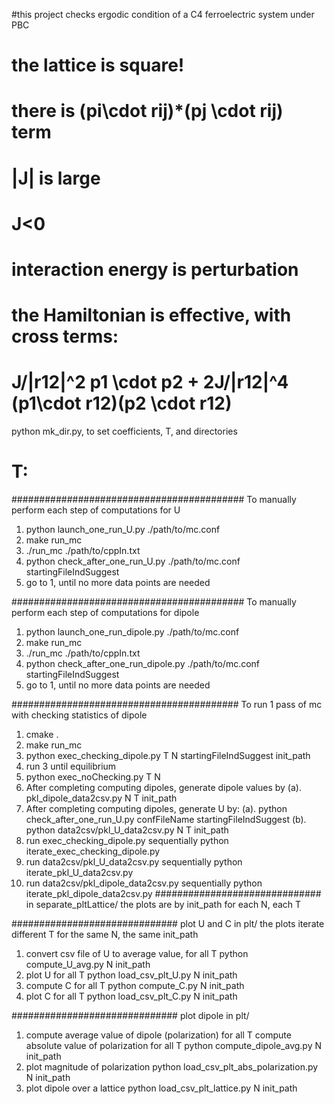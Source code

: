 #this project checks ergodic condition of a C4 ferroelectric system under PBC
# the lattice is square!
# there is  (pi\cdot rij)*(pj \cdot rij) term
# |J| is large
# J<0
# interaction energy is perturbation
# the Hamiltonian is effective, with cross terms:
# J/|r12|^2 p1 \cdot p2 + 2J/|r12|^4 (p1\cdot r12)(p2 \cdot r12)
python mk_dir.py, to set coefficients, T, and directories

# T: 
##########################################
To manually perform each step of computations for U
1. python launch_one_run_U.py ./path/to/mc.conf
2. make run_mc
3. ./run_mc ./path/to/cppIn.txt
4. python check_after_one_run_U.py ./path/to/mc.conf  startingFileIndSuggest
5. go to 1, until no more data points are needed

##########################################
To manually perform each step of computations for dipole
1. python launch_one_run_dipole.py ./path/to/mc.conf
2. make run_mc
3. ./run_mc ./path/to/cppIn.txt
4. python check_after_one_run_dipole.py ./path/to/mc.conf  startingFileIndSuggest
5. go to 1, until no more data points are needed

#########################################
To run 1 pass of mc with checking statistics of dipole
1. cmake .
2. make run_mc
3. python exec_checking_dipole.py T N startingFileIndSuggest init_path
4. run 3 until equilibrium
5. python exec_noChecking.py T N
7. After completing computing dipoles, generate dipole values by
   (a). pkl_dipole_data2csv.py N T init_path
8. After completing computing dipoles, generate U by:
   (a). python check_after_one_run_U.py confFileName startingFileIndSuggest
   (b). python data2csv/pkl_U_data2csv.py N T init_path
9. run exec_checking_dipole.py sequentially
   python iterate_exec_checking_dipole.py
10. run data2csv/pkl_U_data2csv.py sequentially
   python iterate_pkl_U_data2csv.py
11. run data2csv/pkl_dipole_data2csv.py sequentially
    python iterate_pkl_dipole_data2csv.py
##############################
in separate_pltLattice/
the plots are by init_path for each N, each T


##############################
plot U and C
in plt/
the plots iterate different T for the same N, the same init_path
1. convert csv file of U to average value, for all T
   python compute_U_avg.py N init_path
2. plot U for all T
   python load_csv_plt_U.py  N init_path 
3. compute C for all T
   python compute_C.py N init_path 
4. plot C for all T
   python load_csv_plt_C.py N init_path

##############################
plot dipole
in plt/
1. compute average value of dipole (polarization) for all T
   compute absolute value of polarization for all T
   python compute_dipole_avg.py N init_path
2. plot magnitude of polarization
   python load_csv_plt_abs_polarization.py N init_path
3. plot dipole over a lattice
   python load_csv_plt_lattice.py N init_path
